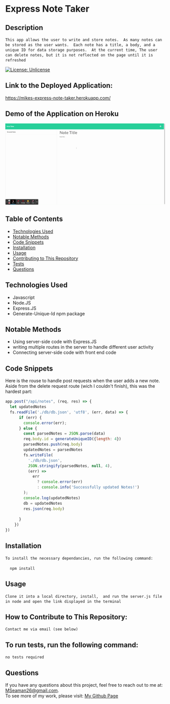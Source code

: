 # Express Note Taker
  ## Description

    This app allows the user to write and store notes.  As many notes can be stored as the user wants.  Each note has a title, a body, and a unique ID for data storage purposes.  At the current time, The user can delete notes, but it is not reflected on the page until it is refreshed

  [![License: Unlicense](https://img.shields.io/badge/license-Unlicense-blue.svg)](http://unlicense.org/)

  ##  Link to the Deployed Application:
  https://mikes-express-note-taker.herokuapp.com/

  ## Demo of the Application on Heroku
   <img src="Assets/Note Taker.gif">

  ## Table of Contents

 
  * [Technologies Used](#technologies-used)
  * [Notable Methods](#notable-methods)
  * [Code Snippets](#code-snippets)
  * [Installation](#installation)<br />
  * [Usage](#usage)<br />
  * [Contributing to This Repository](#how-to-contribute-to-this-repository)<br />
  * [Tests](#to-run-tests-run-the-following-command)<br />
  * [Questions](#questions)<br />

  ## Technologies Used
  - Javascript
  - Node.JS
  - Express.JS
  - Generate-Unique-Id npm package

  ## Notable Methods
  - Using server-side code with Express.JS
  - writing multiple routes in the server to handle different user activity
  - Connecting server-side code with front end code

  ## Code Snippets
  Here is the rouse to handle post requests when the user adds a new note.  Aside from the delete request route (wich I couldn't finish), this was the hardest part:
  ```javascript
app.post("/api/notes", (req, res) => {
    let updatedNotes
    fs.readFile('./db/db.json', 'utf8', (err, data) => {
        if (err) {
          console.error(err);
        } else {
          const parsedNotes = JSON.parse(data)
          req.body.id = generateUniqueID({length: 4})
          parsedNotes.push(req.body)
          updatedNotes = parsedNotes
          fs.writeFile(
            './db/db.json',
            JSON.stringify(parsedNotes, null, 4),
            (err) =>
              err
                ? console.error(err)
                : console.info('Successfully updated Notes!')
          );
          console.log(updatedNotes)
          db = updatedNotes
          res.json(req.body)

        }
      }) 
})

```

 ## Installation

    To install the necessary dependancies, run the following command:

      npm install

  ## Usage

    Clone it into a local directory, install,  and run the server.js file in node and open the link displayed in the terminal
    
  ## How to Contribute to This Repository:

    Contact me via email (see below)
    
  ## To run tests, run the following command:

    no tests required

    
  ## Questions
  If you have any questions about this project, feel free to reach out to me at:
  <a href="MSeaman26@gmail.com">MSeaman26@gmail.com</a>.  
  To see more of my work, please visit:
  <a href="https://github.com/MSeaman26">My Github Page</a>




